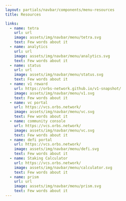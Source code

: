 ```yaml
---
layout: partials/navbar/components/menu-resources
title: Resources

links:
  - name: tetra
    url: url
    image: assets/img/navbar/menu/tetra.svg
    text: Few words about it
  - name: analytics
    url: url
    image: assets/img/navbar/menu/analytics.svg
    text: Few words about it
  - name: status
    url: url
    image: assets/img/navbar/menu/status.svg
    text: Few words about it
  - name: v1 reward
    url: https://orbs-network.github.io/v1-snapshot/
    image: assets/img/navbar/menu/v1.svg
    text: Few words about it
  - name: vc portal
    url: https://vcs.orbs.network/
    image: assets/img/navbar/menu/vc.svg
    text: Few words about it
  - name: community console
    url: https://vcs.orbs.network/
    image: assets/img/navbar/menu/vc.svg
    text: Few words about it
  - name: defi portal
    url: https://vcs.orbs.network/
    image: assets/img/navbar/menu/defi.svg
    text: Few words about it
  - name: Staking Calculator
    url: https://vcs.orbs.network/
    image: assets/img/navbar/menu/calculator.svg
    text: Few words about it
  - name: prism
    url: url
    image: assets/img/navbar/menu/prism.svg
    text: Few words about it
---
```

